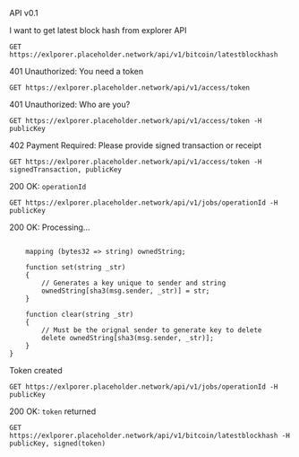 API v0.1

I want to get latest block hash from explorer API

`GET https://exlporer.placeholder.network/api/v1/bitcoin/latestblockhash`

401 Unauthorized: You need a token

`GET https://exlporer.placeholder.network/api/v1/access/token`

401 Unauthorized: Who are you?

`GET https://exlporer.placeholder.network/api/v1/access/token -H publicKey`

402 Payment Required: Please provide signed transaction or receipt

`GET https://exlporer.placeholder.network/api/v1/access/token -H signedTransaction, publicKey`

200 OK: `operationId`

`GET https://exlporer.placeholder.network/api/v1/jobs/operationId -H publicKey`

200 OK: Processing...


```contract OwnedIndex {

    mapping (bytes32 => string) ownedString;

    function set(string _str)
    {
        // Generates a key unique to sender and string
        ownedString[sha3(msg.sender, _str)] = str;
    }

    function clear(string _str)
    {
        // Must be the orignal sender to generate key to delete
        delete ownedString[sha3(msg.sender, _str)];
    }
}
```

Token created

`GET https://exlporer.placeholder.network/api/v1/jobs/operationId -H publicKey`

200 OK: `token` returned

`GET https://exlporer.placeholder.network/api/v1/bitcoin/latestblockhash -H publicKey, signed(token)`

